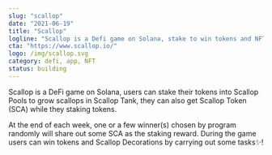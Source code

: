 ```yaml
---
slug: "scallop"
date: "2021-06-19"
title: "Scallop"
logline: "Scallop is a Defi game on Solana, stake to win tokens and NFTs✨!"
cta: "https://www.scallop.io/"
logo: /img/scallop.svg
category: defi, app, NFT
status: building
---
```


Scallop is a DeFi game on Solana, users can stake their tokens into Scallop Pools to grow scallops in Scallop Tank, they can also get Scallop Token (SCA) while they staking tokens.

At the end of each week, one or a few winner(s) chosen by program randomly will share out some SCA as the staking reward. During the game users can win tokens and Scallop Decorations by carrying out some tasks✨!

